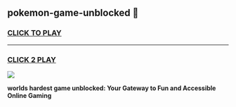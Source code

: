 
## pokemon-game-unblocked 👋
<h3>
<a href="https://premium.freeplayer.one?title=pokemon-game-unblocked&ref=14F">CLICK TO PLAY</a></h3>
<hr>

<h3>
<a href="https://premium.freeplayer.one?title=pokemon-game-unblocked&ref=14F">CLICK 2 PLAY</a>
  
</h3>

<a href="https://premium.freeplayer.one?title=pokemon-game-unblocked&ref=12F/"><img src="https://clearcache.store/games.png"></a>


**worlds hardest game unblocked: Your Gateway to Fun and Accessible Online Gaming**
